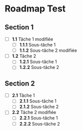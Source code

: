 # Roadmap Test

## Section 1

- [ ] **1.1** Tâche 1 modifiée
  - [ ] **1.1.1** Sous-tâche 1
  - [ ] **1.1.2** Sous-tâche 2 modifiée
- [ ] **1.2** Tâche 2
  - [ ] **1.2.1** Sous-tâche 1
  - [ ] **1.2.2** Sous-tâche 2

## Section 2

- [ ] **2.1** Tâche 1
  - [ ] **2.1.1** Sous-tâche 1
  - [ ] **2.1.2** Sous-tâche 2
- [ ] **2.2** Tâche 2 modifiée
  - [ ] **2.2.1** Sous-tâche 1
  - [ ] **2.2.2** Sous-tâche 2
